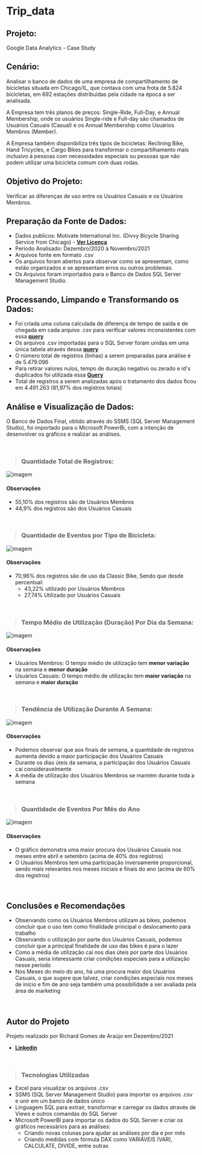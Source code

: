 # Trip_data
## Projeto:
Google Data Analytics - Case Study

## Cenário: 
Analisar o banco de dados de uma empresa de compartilhamento de bicicletas situada em Chicago/IL, que contava com uma frota de 5.824 bicicletas, em 692 estações distribuidas pela cidade na época a ser analisada.

A Empresa tem três planos de preços: Single-Ride, Full-Day, e Annual Membership, onde os usuários Single-ride e Full-day são chamados de Usuários Casuais (Casual) e os Annual Membership como Usuários Membros (Member).

A Empresa também disponibiliza três tipos de bicicletas: Reclining Bike, Hand Tricycles, e Cargo Bikes para transformar o compartilhamento mais inclusivo à pessoas com necessidades especiais ou pessoas que não podem utilizar uma bicicleta comum com duas rodas.

## Objetivo do Projeto:
Verificar as diferenças de uso entre os Usuários Casuais e os Usuários Membros.

## Preparação da Fonte de Dados:
- Dados publicos: Motivate International Inc. (Divvy Bicycle Sharing Service from Chicago) - [**Ver Licença**](https://www.divvybikes.com/data-license-agreement)
- Período Analisado: Dezembro/2020 à Novembro/2021
- Arquivos fonte em formato .csv
- Os arquivos foram abertos para observar como se apresentam, como estão organizados e se apresentam erros ou outros problemas.
- Os Arquivos foram importados para o Banco de Dados SQL Server Management Studio.

## Processando, Limpando e Transformando os Dados:
- Foi criada uma coluna calculada de diferença de tempo de saída e de chegada em cada arquivo .csv para verificar valores inconsistentes com essa [**query**](Query_Add_Column)
- Os arquivos .csv importadas para o SQL Server foram unidas em uma única tabela através dessa [**query**](Query_Union_ALL)
- O número total de registros (linhas) a serem preparadas para análise é de 5.479.096
- Para retirar valores nulos, tempo de duração negativo ou zerado e id's duplicados foi utilizada essa [**Query**](Query_Cleaning_Data) 
- Total de registros a serem analizadas após o tratamento dos dados ficou em 4.491.263 (81,97% dos registros totais)

## Análise e Visualização de Dados:
O Banco de Dados Final, obtido através do SSMS (SQL Server Management Studio), foi importado para o Microsoft PowerBi, com a intenção de desenvolver os gráficos e realizar as análises.

<p>  <br>
  </p>
  
>### Quantidade Total de Registros:

![**imagem**](Registros.png)


#### Observações
+ 55,10% dos registros são de Usuários Membros
+ 44,9% dos registros são dos Usuários Casuais

<p>  <br>
  </p>
 
>### Quantidade de Eventos por Tipo de Bicicleta:

![**imagem**](Registros_Tipo_Bike.png)


#### Observações
- 70,96% dos registros são de uso da Classic Bike, Sendo que desde percentual: 
   - 43,22% utilizado por Usuários Membros
   - 27,74% Utilizado por Usuários Casuais

<p>  <br>
  </p>
 
>### Tempo Médio de Utilização (Duração) Por Dia da Semana:

![**imagem**](Media_Dia_Semana.png)


#### Observações
- Usuários Membros: O tempo médio de utilização tem **menor variação** na semana e **menor duração**
- Usuários Casuais: O tempo médio de utilização tem **maior variação** na semana e **maior duração**
 
<p>  <br>
  </p>
 
>### Tendência de Utilização Durante A Semana:

![**imagem**](Registros_Dia_Semana.png)


#### Observações
- Podemos observar que aos finais de semana, a quantidade de registros aumenta devido a maior participação dos Usuários Casuais
- Durante os dias úteis da semana, a participação dos Usuários Casuais cai consideravelmente
- A média de utilização dos Usuários Membros se mantém durante toda a semana

<p>  <br>
  </p>
 
>### Quantidade de Eventos Por Mês do Ano

![**imagem**](Registros_Mes.png)


#### Observações
- O gráfico demonstra uma maior procura dos Usuários Casuais nos meses entre abril e setembro (acima de 40% dos registros)
- O Usuários Membros tem uma participação inversamente proporcional, sendo mais relevantes nos meses iniciais e finais do ano (acima de 60% dos registros)
<p>  <br>
  </p>
  
## Conclusões e Recomendações
- Observando como os Usuários Membros utilizam as bikes, podemos concluir que o uso tem como finalidade principal o deslocamento para trabalho
- Observando o utilização por parte dos Usuários Casuais, podemos concluir que a principal finalidade de uso das bikes é para o lazer
- Como a média de utilização cai nos dias úteis por parte dos Usuários Casuais, seria interessante criar condições especiais para a utilização nesse período
- Nos Meses do meio do ano, há uma procura maior dos Usuários Casuais, o que sugere que talvez, criar condições especiais nos meses de início e fim de ano seja também uma possibilidade a ser avaliada pela área de marketing

<p>  <br>
  </p>
  
## Autor do Projeto
Projeto realizado por Richard Gomes de Araújo em Dezembro/2021
- [**Linkedin**](https://www.linkedin.com/in/richardaraujoanalistadedados/)

<p>  <br>
  </p>
  
>### Tecnologias Utilizadas
- Excel para visualizar os arquivos .csv
- SSMS (SQL Server Management Studio) para importar os arquivos .csv e unir em um banco de dados único
- Linguagem SQL para extrair, transformar e carregar os dados através de Views e outros comandas do SQL Server
- Microsoft PowerBI para importar os dados do SQL Server e criar os gráficos necessários para as análises:
    - Criando novas colunas para ajudar as análises por dia e por mês
    - Criando medidas com fórmula DAX como VARIÁVEIS (VAR), CALCULATE, DIVIDE, entre outras



